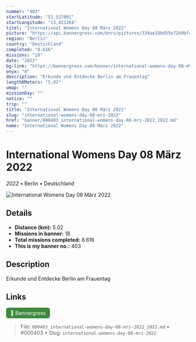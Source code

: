 ```yaml
---
nummer: "403"
startLatitude: "52,537001"
startLongitude: "13,423264"
titel: "International Womens Day 08 März 2022"
picture: "https://api.bannergress.com/bnrs/pictures/334ae19bd55e72b9bf4ad987aacd8541"
region: "Berlin"
country: "Deutschland"
completed: "8.616"
missions: "18"
date: "2022"
bg-link: "https://bannergress.com/banner/international-womens-day-08-m%C3%A4rz-2022-cd3c"
onyx: "0"
description: "Erkunde und Entdecke Berlin am Frauentag"
lengthKMeters: "5,02"
umap: ""
missionDay: ""
notice: ""
trip: ""
title: "International Womens Day 08 März 2022"
slug: "international-womens-day-08-mrz-2022"
href: "banner/000403_international-womens-day-08-mrz-2022_2022.md"
name: "International Womens Day 08 März 2022"
---
```

# International Womens Day 08 März 2022

*2022* • Berlin • Deutschland

![International Womens Day 08 März 2022](https://api.bannergress.com/bnrs/pictures/334ae19bd55e72b9bf4ad987aacd8541)



## Details
- **Distance (km):** 5.02
- **Missions in banner:** 18
- **Total missions completed:** 8.616
- **This is my banner no.:** 403



## Description
Erkunde und Entdecke Berlin am Frauentag



## Links
<a href="https://bannergress.com/banner/international-womens-day-08-m%C3%A4rz-2022-cd3c" target="_blank" style="display:inline-block;margin-right:8px;padding:6px 12px;background:#3c8b3c;color:#fff;text-decoration:none;border-radius:6px;">🔗 Bannergress</a>



> File: `000403_international-womens-day-08-mrz-2022_2022.md`
> • #000403
> • Slug: `international-womens-day-08-mrz-2022`
